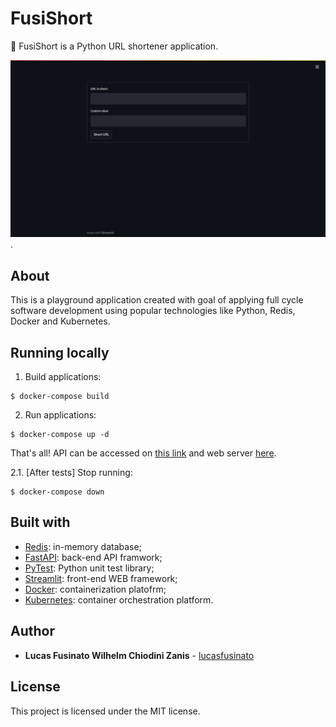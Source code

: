 # FusiShort

🔗 FusiShort is a Python URL shortener application.

![Funcionamento da aplicação](./docs/example.gif).

## About

This is a playground application created with goal of applying full cycle software development using popular technologies like Python, Redis, Docker and Kubernetes.

## Running locally

1. Build applications:

```
$ docker-compose build
```

2. Run applications:

```
$ docker-compose up -d
```

That's all! API can be accessed on [this link](http://localhost:8000/docs) and web server [here](http://localhost:8501).

2.1. [After tests] Stop running:

```
$ docker-compose down
```

## Built with

- [Redis](https://redis.io/): in-memory database;
- [FastAPI](https://fastapi.tiangolo.com/): back-end API framwork;
- [PyTest](https://docs.pytest.org/en/7.0.x/): Python unit test library;
- [Streamlit](https://streamlit.io/): front-end WEB framework;
- [Docker](https://www.docker.com/): containerization platofrm;
- [Kubernetes](https://kubernetes.io/pt-br/): container orchestration platform.

## Author

- **Lucas Fusinato Wilhelm Chiodini Zanis** - [lucasfusinato](https://github.com/lucasfusinato)

## License

This project is licensed under the MIT license.